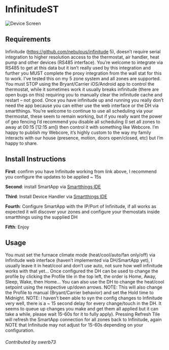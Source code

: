 # InfinitudeST

![Device Screen](https://raw.githubusercontent.com/zraken/InfinitudeST/master/resources/screen1.jpeg)

## Requirements

Infinitude (https://github.com/nebulous/infinitude 5), doesn’t require serial integration to higher resolution access to the thermostat, air handler, heat pump and other devices (RS485 interface). You’re welcome to integrate via RS485 to get at this data but it isn’t really used by this integration and further you MUST complete the proxy integration from the wall stat for this to work. I’ve tested this on my 5 zone system and all zones are supported.
You must STOP using the Bryant/Carrier iOS/Android app to control the thermostat, while it sometimes work it usually breaks infinitude (there are open bugs on this) requiring you to manually clear the infinitude cache and restart – not good. Once you have infinitude up and running you really don’t need the app because you can either use the web interface or the DH via smartthings.
You’re welcome to continue to use all scheduling via your thermostat, these seem to remain working, but if you really want the power of geo fencing I’d recommend you disable all scheduling (I set all zones to away at 00:15 [12:15 am]) then control it with something like Webcore. I’m happy to publish my Webcore, it’s highly custom to the way my family interacts with our house (presence, motion, doors open/closed, etc) but I’m happy to share.

## Install Instructions

**First**: confirm you have Infinitude working from link above, I recommend you configure the updates to be applied ~ 15s

**Second**: install SmartApp via [Smartthings IDE](https://graph.api.smartthings.com/)

**Third**: Install Device Handler via [Smartthings IDE](https://graph.api.smartthings.com/)

**Fourth**: Configure SmartApp with the IP/Port of Infinitude, if all works as expected it will discover your zones and configure your themostats inside smartthings using the supplied DH

**Fifth**: Enjoy

## Usage
You must set the furnace climate mode (heat/cool/auto/fan only/off) via Infinitude web interface (haven’t implemented via DH/SmartApp yet), I usually leave it in heat/cool and don’t use auto, not sure how well infinitude works with that yet…
Once configured the DH can be used to change the profile by clicking the Profile tile in the top left, the order is Home, Away, Sleep, Wake, then Home…
You can also use the DH to change the heat/cool setpoint using the respective up/down arrows. NOTE: This will also change the Profile to manual (Bryant/Carrier behavior) and set the Hold time to Midnight.
NOTE: I haven’t been able to syn the config changes to Infinitude very well, there is a ~ 15 second delay for every change/touch in the DH. It seems to queue up changes you make and get them all applied but it can take a while, please wait 15-60s for it to fully apply).
Pressing Refresh Tile will refresh the SmartApp connection for all zones back to Infinitude, again NOTE that Infinitude may not adjust for 15-60s depending on your configuration.

###### Contributed by swerb73
